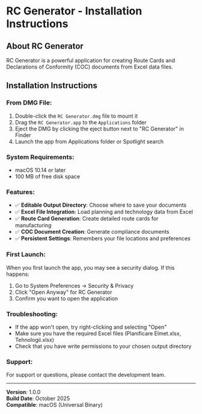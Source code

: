 # RC Generator - Installation Instructions

## About RC Generator
RC Generator is a powerful application for creating Route Cards and Declarations of Conformity (COC) documents from Excel data files.

## Installation Instructions

### From DMG File:
1. Double-click the `RC Generator.dmg` file to mount it
2. Drag the `RC Generator.app` to the `Applications` folder
3. Eject the DMG by clicking the eject button next to "RC Generator" in Finder
4. Launch the app from Applications folder or Spotlight search

### System Requirements:
- macOS 10.14 or later
- 100 MB of free disk space

### Features:
- ✅ **Editable Output Directory**: Choose where to save your documents
- ✅ **Excel File Integration**: Load planning and technology data from Excel
- ✅ **Route Card Generation**: Create detailed route cards for manufacturing
- ✅ **COC Document Creation**: Generate compliance documents
- ✅ **Persistent Settings**: Remembers your file locations and preferences

### First Launch:
When you first launch the app, you may see a security dialog. If this happens:
1. Go to System Preferences → Security & Privacy
2. Click "Open Anyway" for RC Generator
3. Confirm you want to open the application

### Troubleshooting:
- If the app won't open, try right-clicking and selecting "Open"
- Make sure you have the required Excel files (Planificare Elmet.xlsx, Tehnologii.xlsx)
- Check that you have write permissions to your chosen output directory

### Support:
For support or questions, please contact the development team.

---
**Version**: 1.0.0  
**Build Date**: October 2025  
**Compatible**: macOS (Universal Binary)
